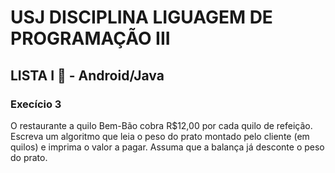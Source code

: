 # USJ DISCIPLINA LIGUAGEM DE PROGRAMAÇÃO III
## LISTA I 📱 - Android/Java
### Execício 3
O restaurante a quilo Bem-Bão cobra R$12,00 por cada quilo de refeição. Escreva um algoritmo que leia o peso do prato montado pelo cliente (em quilos) e imprima o valor a pagar. Assuma que a balança já desconte o peso do prato.
